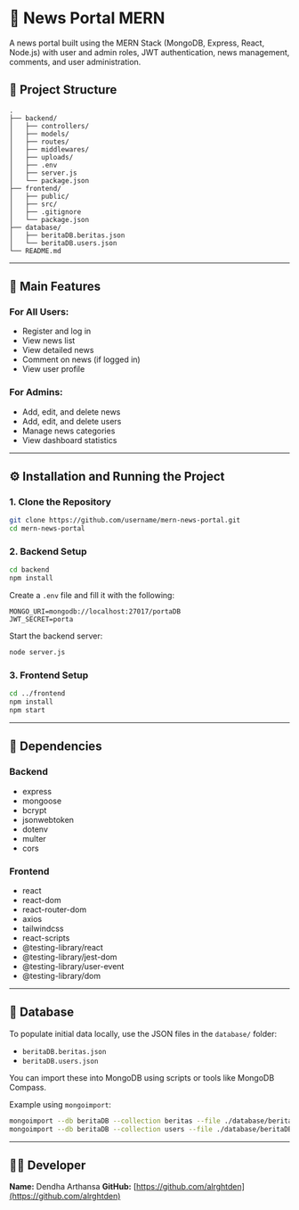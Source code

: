 # 📰 News Portal MERN

A news portal built using the MERN Stack (MongoDB, Express, React, Node.js) with user and admin roles, JWT authentication, news management, comments, and user administration.

## 📁 Project Structure

```
.
├── backend/
│   ├── controllers/
│   ├── models/
│   ├── routes/
│   ├── middlewares/
│   ├── uploads/
│   ├── .env
│   ├── server.js
│   └── package.json
├── frontend/
│   ├── public/
│   ├── src/
│   ├── .gitignore
│   └── package.json
├── database/
│   ├── beritaDB.beritas.json
│   └── beritaDB.users.json
└── README.md
```

---

## 🚀 Main Features

### For All Users:

* Register and log in
* View news list
* View detailed news
* Comment on news (if logged in)
* View user profile

### For Admins:

* Add, edit, and delete news
* Add, edit, and delete users
* Manage news categories
* View dashboard statistics

---

## ⚙️ Installation and Running the Project

### 1. Clone the Repository

```bash
git clone https://github.com/username/mern-news-portal.git
cd mern-news-portal
```

### 2. Backend Setup

```bash
cd backend
npm install
```

Create a `.env` file and fill it with the following:

```env
MONGO_URI=mongodb://localhost:27017/portaDB
JWT_SECRET=porta
```

Start the backend server:

```bash
node server.js
```

### 3. Frontend Setup

```bash
cd ../frontend
npm install
npm start
```

---

## 🧹 Dependencies

### Backend

* express
* mongoose
* bcrypt
* jsonwebtoken
* dotenv
* multer
* cors

### Frontend

* react
* react-dom
* react-router-dom
* axios
* tailwindcss
* react-scripts
* @testing-library/react
* @testing-library/jest-dom
* @testing-library/user-event
* @testing-library/dom

---

## 📂 Database

To populate initial data locally, use the JSON files in the `database/` folder:

* `beritaDB.beritas.json`
* `beritaDB.users.json`

You can import these into MongoDB using scripts or tools like MongoDB Compass.

Example using `mongoimport`:

```bash
mongoimport --db beritaDB --collection beritas --file ./database/beritaDB.beritas.json --jsonArray
mongoimport --db beritaDB --collection users --file ./database/beritaDB.users.json --jsonArray
```

---

## 👨‍💼 Developer

**Name:** Dendha Arthansa
**GitHub:** [https://github.com/alrghtden](https://github.com/alrghtden)
